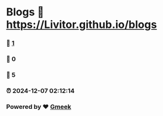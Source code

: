 # Blogs :link: https://Livitor.github.io/blogs 
### :page_facing_up: [1](https://Livitor.github.io/blogs/tag.html) 
### :speech_balloon: 0 
### :hibiscus: 5 
### :alarm_clock: 2024-12-07 02:12:14 
### Powered by :heart: [Gmeek](https://github.com/Meekdai/Gmeek)
